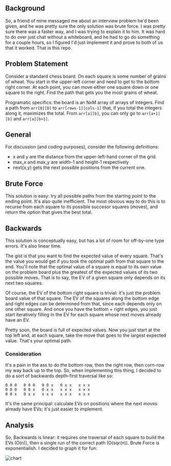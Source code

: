 ## Background
So, a friend of mine messaged me about an interview problem he'd been given, and he was pretty sure the only solution was brute force.  I was pretty sure there was a faster way, and I was trying to explain it to him.  It was hard to do over just chat without a whiteboard, and he had to go do something for a couple hours, so I figured I'd just implement it and prove to both of us that it worked.  That is this repo.

## Problem Statement
Consider a standard chess board.  On each square is some number of grains of wheat.  You start in the upper-left corner and need to get to the bottom right corner.  At each point, you can move either one square down or one square to the right.  Find the path that gets you the most grains of wheat.

Programatic specifics: the board is an NxM array of arrays of integers.  Find a path from `arr[0][0]` to `arr[rows-1][cols-1]` that, if you total the integers along it, maximizes the total.  From `arr[a][b]`, you can only go to `arr[a+1][b]` and `arr[a][b+1]`.

## General
For discussion (and coding purposes), consider the following definitions:
- x and y are the distance from the upper-left-hand corner of the grid.
- max_x and max_y are width-1 and height-1 respectively
- next(x,y) gets the next possible positions from the current one.

## Brute Force
This solution is easy: try all possible paths from the starting point to the ending point.  It's also quite inefficient.  The most obvious way to do this is to recurse from each square to its possible succesor squares (moves), and return the option that gives the best total.

## Backwards
This solution is conceptually easy, but has a lot of room for off-by-one type errors.  It's also linear time.

The gist is that you want to find the expected value of every square.  That's the value you would get if you took the optimal path from that square to the end.  You'll note that the optimal value of a square is equal to its own value on the problem board plus the greatest of the expected values of its two possible moves.  That is to say, the EV of a given square only depends on its next two squares.

Of course, the EV of the bottom right square is trivial: it's just the problem board value of that square.  The EV of the squares along the bottom edge and right edges can be determined from that, since each depends only on one other square.  And once you have the bottom + right edges, you just start iteratively filling in the EV for each square whose next moves already have an EV.

Pretty soon, the board is full of expected values.  Now you just start at the top left and, at each square, take the move that goes to the largest expected value.  That's your optimal path.

### Consideration
It's a pain in the ass to do the bottom row, then the right row, then corn-row my way back up to the top.  So, when implementing this thing, I decided to do a sort of backwards depth-first traversal like so:

```
0 0 0   0 0 0   0 0 x   0 x x   x x x
0 0 0   0 0 x   0 x x   x x x   x x x
0 0 x   0 x x   x x x   x x x   x x x
```

It's the same principal: calculate EVs on positions where the next moves already have EVs; it's just easier to implement.

## Analysis
So, Backwards is linear: it requires one traversal of each square to build the EVs (O(n)), then a single run of the correct path (O(sqr(n)).  Brute Force is exponentialish.  I decided to graph it for fun:

![chart](http://i.imgur.com/636cwsP.png)
